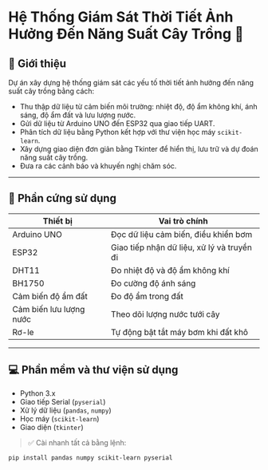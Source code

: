 # Hệ Thống Giám Sát Thời Tiết Ảnh Hưởng Đến Năng Suất Cây Trồng 🌱

## 📌 Giới thiệu

Dự án xây dựng hệ thống giám sát các yếu tố thời tiết ảnh hưởng đến năng suất cây trồng bằng cách:
- Thu thập dữ liệu từ cảm biến môi trường: nhiệt độ, độ ẩm không khí, ánh sáng, độ ẩm đất và lưu lượng nước.
- Gửi dữ liệu từ Arduino UNO đến ESP32 qua giao tiếp UART.
- Phân tích dữ liệu bằng Python kết hợp với thư viện học máy `scikit-learn`.
- Xây dựng giao diện đơn giản bằng Tkinter để hiển thị, lưu trữ và dự đoán năng suất cây trồng.
- Đưa ra các cảnh báo và khuyến nghị chăm sóc.

---

## 🔧 Phần cứng sử dụng

| Thiết bị                  | Vai trò chính                              |
|--------------------------|--------------------------------------------|
| Arduino UNO              | Đọc dữ liệu cảm biến, điều khiển bơm        |
| ESP32                    | Giao tiếp nhận dữ liệu, xử lý và truyền đi  |
| DHT11                    | Đo nhiệt độ và độ ẩm không khí              |
| BH1750                   | Đo cường độ ánh sáng                       |
| Cảm biến độ ẩm đất       | Đo độ ẩm trong đất                        |
| Cảm biến lưu lượng nước  | Theo dõi lượng nước tưới cây              |
| Rơ-le                    | Tự động bật tắt máy bơm khi đất khô        |

---

## 💻 Phần mềm và thư viện sử dụng

- Python 3.x
- Giao tiếp Serial (`pyserial`)
- Xử lý dữ liệu (`pandas`, `numpy`)
- Học máy (`scikit-learn`)
- Giao diện (`tkinter`)

> ✅ Cài nhanh tất cả bằng lệnh:
```bash
pip install pandas numpy scikit-learn pyserial
